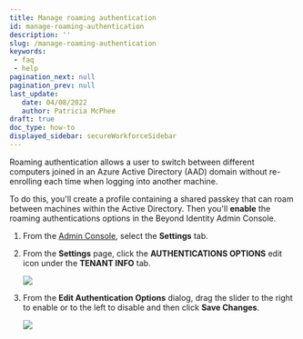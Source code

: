 ```yaml
---
title: Manage roaming authentication
id: manage-roaming-authentication
description: ''
slug: /manage-roaming-authentication
keywords: 
 - faq
 - help
pagination_next: null
pagination_prev: null
last_update: 
   date: 04/08/2022
   author: Patricia McPhee
draft: true
doc_type: how-to
displayed_sidebar: secureWorkforceSidebar
---  
```



Roaming authentication allows a user to switch between different computers joined in an Azure Active Directory (AAD) domain without re-enrolling each time when logging into another machine. 

To do this, you'll create a profile containing a shared passkey that can roam between machines within the Active Directory. Then you'll **enable** the roaming authentications options in the Beyond Identity Admin Console. 



1. From the [Admin Console](/docs/secure-work/workforce-settings/admin-console/admin-console-login), select the **Settings** tab.

2. From the **Settings** page, click the **AUTHENTICATIONS OPTIONS** edit icon under the **TENANT INFO** tab. 

   ![](/images/admin/admin_con_settings_auth.png)

3. From the **Edit Authentication Options** dialog, drag the slider to the right to enable or to the left to disable and then click **Save Changes**. 

   ![](/images/settings/tenant_roaming_auth.PNG)